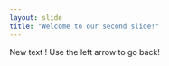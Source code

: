 ```yaml
---
layout: slide
title: "Welcome to our second slide!"
---
```

New text !
Use the left arrow to go back!
